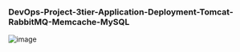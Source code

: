 ### DevOps-Project-3tier-Application-Deployment-Tomcat-RabbitMQ-Memcache-MySQL
![image](https://github.com/singhritesh85/DevOps-Project-3tier-Application-Deployment-Tomcat-RabbitMQ-Memcache-MySQL/assets/56765895/b0de2c5a-07d1-40b2-980d-ac0485d41b4e)
